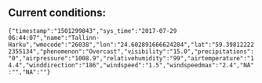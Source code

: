 ## Current conditions: 
 ``` {"timestamp":"1501299843","sys_time":"2017-07-29 06:44:07","name":"Tallinn-Harku","wmocode":"26038","lon":"24.602891666624284","lat":"59.398122222355134","phenomenon":"Overcast","visibility":"15.0","precipitations":"0","airpressure":"1008.9","relativehumidity":"99","airtemperature":"14.4","winddirection":"186","windspeed":"1.5","windspeedmax":"2.4","NA":"","NA":""} ```
